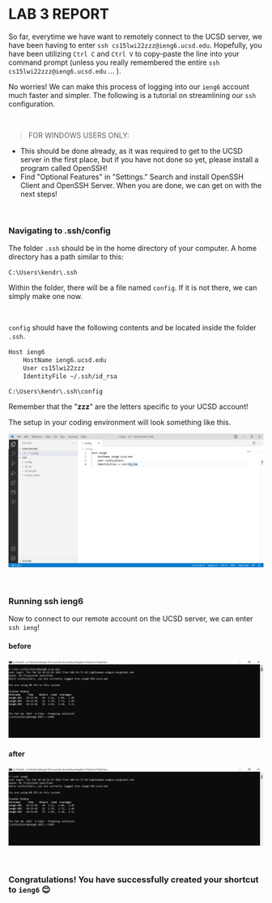 # **LAB 3 REPORT**


So far, everytime we have want to remotely connect to the UCSD server, we have been having to enter `ssh cs15lwi22zzz@ieng6.ucsd.edu`. Hopefully, you have been utilizing `Ctrl C` and `Ctrl V` to copy-paste the line into your command prompt (unless you really remembered the entire `ssh cs15lwi22zzz@ieng6.ucsd.edu` ... ). 

No worries! We can make this process of logging into our `ieng6` account much faster and simpler. The following is a tutorial on streamlining our `ssh` configuration.

<br/>

> FOR WINDOWS USERS ONLY:
- This should be done already, as it was required to get to the UCSD server in the first place, but if you have not done so yet, please install a program called OpenSSH!
- Find "Optional Features" in "Settings." Search and install OpenSSH Client and OpenSSH Server. When you are done, we can get on with the next steps!

<br/>

### **Navigating to .ssh/config**

The folder `.ssh` should be in the home directory of your computer. A home directory has a path similar to this:
```
C:\Users\kendr\.ssh
```

Within the folder, there will be a file named `config`. If it is not there, we can simply make one now.

<br/>

`config` should have the following contents and be located inside the folder `.ssh`.
```
Host ieng6
    HostName ieng6.ucsd.edu
    User cs15lwi22zzz
    IdentityFile ~/.ssh/id_rsa
```
```
C:\Users\kendr\.ssh\config
```
Remember that the "**zzz**" are the letters specific to your UCSD account!

The setup in your coding environment will look something like this.

![image](Screenshot2022-02-11115503.png)

<br/>

### **Running ssh ieng6**

Now to connect to our remote account on the UCSD server, we can enter `ssh ieng`!

#### **before**

![image](Screenshot2022-02-10181713.png)

#### **after**
![image](Screenshot2022-02-10181632.png)

<br/>

### **Congratulations! You have successfully created your shortcut to `ieng6`** 😊